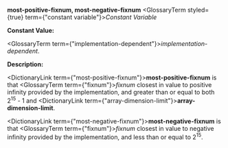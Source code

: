 **most-positive-fixnum, most-negative-fixnum** <GlossaryTerm styled={true} term={"constant variable"}><i>Constant Variable</i></GlossaryTerm>

**Constant Value:**

<GlossaryTerm  term={"implementation-dependent"}><i>implementation-dependent</i></GlossaryTerm>.

**Description:**

<DictionaryLink  term={"most-positive-fixnum"}><b>most-positive-fixnum</b></DictionaryLink> is that <GlossaryTerm  term={"fixnum"}><i>fixnum</i></GlossaryTerm> closest in value to positive infinity provided by the implementation, and greater than or equal to both 2<sup>15</sup> - 1 and <DictionaryLink  term={"array-dimension-limit"}><b>array-dimension-limit</b></DictionaryLink>.

<DictionaryLink  term={"most-negative-fixnum"}><b>most-negative-fixnum</b></DictionaryLink> is that <GlossaryTerm  term={"fixnum"}><i>fixnum</i></GlossaryTerm> closest in value to negative infinity provided by the implementation, and less than or equal to 2<sup>15</sup>.
